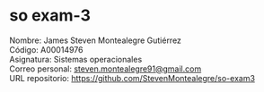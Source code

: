 # so exam-3
Nombre: James Steven Montealegre Gutiérrez  
Código: A00014976  
Asignatura: Sistemas operacionales  
Correo personal: steven.montealegre91@gmail.com  
URL repositorio: https://github.com/StevenMontealegre/so-exam3  
